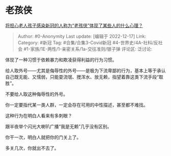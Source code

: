 # 老孩侠
[将担心老人孩子感染新冠的人称为“老孩侠”体现了某些人的什么心理？](https://www.zhihu.com/question/569015965/answer/2805513542)

> Author: #0-Anonymity
> Last update: [编辑于 2022-12-17]
> Link:
> Category: #新冠
> Tag: #合集/合集3-Covid新冠 #4-世界史/4A-社科/反社会 #1-家族/1E-两性/1-亲密关系/1a-交往准则/银子弹
> 评论区:
> 泛讨论:

体现了一种习惯于依赖暴力和欺凌获得利益的行为习惯。

给人取外号——尤其是侮辱性的外号——是极为下流卑鄙的行为，基本上等于承认自己既无能、又懦弱，只能耍流氓、搅浑水、放无赖，指望着靠这类下流手段“取胜”。

不要给人取这种侮辱性的外号。

你一定要指代某一类人群，一定会存在可用的中性描述，甚至都不难找。

这种行为在明白人看来有多刺眼？

跟半夜举个闪光大喇叭广播“我是无赖”几乎没有区别。

你干一次，明白人就把你的门关上了。

多关几次，你就出不去了。
